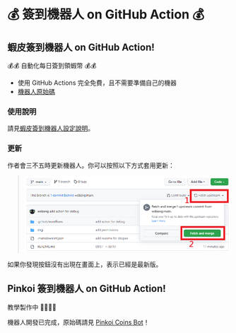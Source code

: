 # 💰 簽到機器人 on GitHub Action 💰

## 蝦皮簽到機器人 on GitHub Action!

💰💰 自動化每日簽到領蝦幣 💰💰

- 使用 GitHub Actions 完全免費，且不需要準備自己的機器
- [機器人原始碼](https://github.com/wdzeng/shopee-coins-bot)

### 使用說明

請見[蝦皮簽到機器人設定說明](docs/shopee-gha-inst.md)。

### 更新

作者會三不五時更新機器人。你可以按照以下方式套用更新：

> ![update](img/update.png)

如果你發現按鈕沒有出現在畫面上，表示已經是最新版。

## Pinkoi 簽到機器人 on GitHub Action!

教學製作中 🏄‍♂️🏄‍♂️

機器人開發已完成，原始碼請見 [Pinkoi Coins Bot](https://github.com/wdzeng/pinkoi-coins-bot)！
